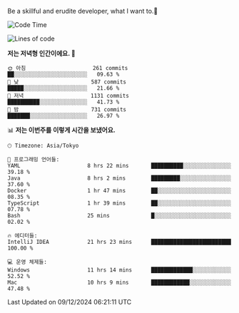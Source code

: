 Be a skillful and erudite developer, what I want to.👶

<!--START_SECTION:waka-->
![Code Time](http://img.shields.io/badge/Code%20Time-1%2C472%20hrs%2039%20mins-blue)

![Lines of code](https://img.shields.io/badge/%EC%A0%80%EB%8A%94%20%EC%97%AC%ED%83%9C%EA%B9%8C%EC%A7%80%20-918.3%20thousand%20%EC%A4%84%EC%9D%98%20%EC%BD%94%EB%93%9C%EB%A5%BC%20%EC%9E%91%EC%84%B1%ED%96%88%EC%96%B4%EC%9A%94.-blue)

**저는 저녁형 인간이에요. 🦉** 

```text
🌞 아침                     261 commits         ██░░░░░░░░░░░░░░░░░░░░░░░   09.63 % 
🌆 낮　                     587 commits         █████░░░░░░░░░░░░░░░░░░░░   21.66 % 
🌃 저녁                     1131 commits        ██████████░░░░░░░░░░░░░░░   41.73 % 
🌙 밤　                     731 commits         ███████░░░░░░░░░░░░░░░░░░   26.97 % 
```


📊 **저는 이번주를 이렇게 시간을 보냈어요.** 

```text
🕑︎ Timezone: Asia/Tokyo

💬 프로그래밍 언어들: 
YAML                     8 hrs 22 mins       ██████████░░░░░░░░░░░░░░░   39.18 % 
Java                     8 hrs 2 mins        █████████░░░░░░░░░░░░░░░░   37.60 % 
Docker                   1 hr 47 mins        ██░░░░░░░░░░░░░░░░░░░░░░░   08.35 % 
TypeScript               1 hr 39 mins        ██░░░░░░░░░░░░░░░░░░░░░░░   07.78 % 
Bash                     25 mins             █░░░░░░░░░░░░░░░░░░░░░░░░   02.02 % 

🔥 에디터들: 
IntelliJ IDEA            21 hrs 23 mins      █████████████████████████   100.00 % 

💻 운영 체제들: 
Windows                  11 hrs 14 mins      █████████████░░░░░░░░░░░░   52.52 % 
Mac                      10 hrs 9 mins       ████████████░░░░░░░░░░░░░   47.48 % 
```


 Last Updated on 09/12/2024 06:21:11 UTC
<!--END_SECTION:waka-->
